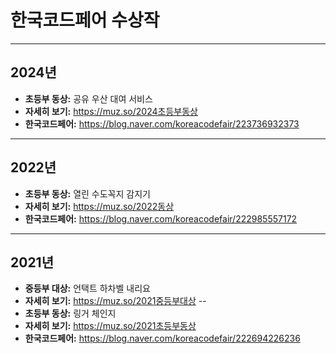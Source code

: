 # 한국코드페어 수상작

---

## 2024년

* **초등부 동상:** 공유 우산 대여 서비스
* **자세히 보기:** https://muz.so/2024초등부동상
* **한국코드페어:** https://blog.naver.com/koreacodefair/223736932373

---

## 2022년

* **초등부 동상:** 열린 수도꼭지 감지기
* **자세히 보기:** https://muz.so/2022동상
* **한국코드페어:** https://blog.naver.com/koreacodefair/222985557172

---

## 2021년

* **중등부 대상:** 언택트 하차벨 내리요
* **자세히 보기:** https://muz.so/2021중등부대상
--
* **초등부 동상:** 링거 체인지
* **자세히 보기:** https://muz.so/2021초등부동상
* **한국코드페어:** https://blog.naver.com/koreacodefair/222694226236
